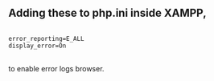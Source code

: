 ## Adding these to php.ini inside XAMPP,

<pre>
<code>
error_reporting=E_ALL
display_error=On
</code>
</pre>

to enable error logs browser.

